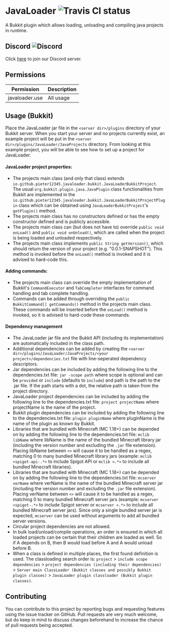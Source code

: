 # JavaLoader ![Travis CI status](https://travis-ci.org/Pieter12345/JavaLoader.svg?branch=master)
A Bukkit plugin which allows loading, unloading and compiling java projects in runtime.

## Discord ![Discord](https://img.shields.io/discord/709884147044188321)
Click [here](https://discord.gg/sGgXTfC) to join our Discord server.

## Permissions
| Permission     | Description |
|----------------|-------------|
| javaloader.use | All usage   |

## Usage (Bukkit)
Place the JavaLoader jar file in the `<server dir>/plugins` directory of your Bukkit server. When you start your server and no projects currently exist, an example project will be put in the `<server dir>/plugins/JavaLoader/JavaProjects` directory. From looking at this example project, you will be able to see how to set up a project for JavaLoader.
#### JavaLoader project properties:
 - The projects main class (and only that class) extends `io.github.pieter12345.javaloader.bukkit.JavaLoaderBukkitProject`. The usual `org.bukkit.plugin.java.JavaPlugin` class functionalities from Bukkit are implemented in the `io.github.pieter12345.javaloader.bukkit.JavaLoaderBukkitProjectPlugin` class which can be obtained using `JavaLoaderBukkitProject`'s `getPlugin()` method.
 - The projects main class has no constructors defined or has the empty constructor defined and is publicly accessible.
 - The projects main class can (but does not have to) override `public void onLoad()` and `public void onUnload()`, which are called when the project is being loaded and unloaded respectively.
 - The projects main class implements `public String getVersion()`, which should return the version of your project (e.g. "0.0.1-SNAPSHOT"). This method is invoked before the `onLoad()` method is invoked and it is advised to hard-code this.

#### Adding commands:
 - The projects main class can override the empty implementation of Bukkit's `CommandExecutor` and `TabCompleter` interfaces for command handling and tab complete handling.
 - Commands can be added through overriding the `public BukkitCommand[] getCommands()` method in the projects main class. These commands will be inserted before the `onLoad()` method is invoked, so it is advised to hard-code these commands.

#### Dependency management
 - The JavaLoader jar file and the Bukkit API (including its implementation) are automatically included in the class path.
 - Additional dependencies can be added by creating the `<server dir>/plugins/JavaLoader/JavaProjects/<your project>/dependencies.txt` file with line-seperated dependency descriptors.
 - Jar dependencies can be included by adding the following line to the dependencies.txt file:
`jar -scope path` where scope is optional and can be `provided` or `include` (defaults to `include`) and path is the path to the .jar file. If the path starts with a dot, the relative path is taken from the project directory.
 - JavaLoader project dependencies can be included by adding the following line to the dependencies.txt file:
`project projectName` where projectName is the name of the project.
 - Bukkit plugin dependencies can be included by adding the following line to the dependencies.txt file:
`plugin pluginName` where pluginName is the name of the plugin as known by Bukkit.
 - Libraries that are bundled with Minecraft (MC 1.18+) can be depended on by adding the following line to the dependencies.txt file:
 `mclib libName` where libName is the name of the bundled Minecraft library jar (including the version number and excluding the `.jar` file extension). Placing libName between `<>` will cause it to be handled as a regex, matching 0 to many bundled Minecraft library jars (example: `mclib <spigot-api-.*>` to include Spigot API or `mclib <.*>` to include all bundled Minecraft libraries).
 - Libraries that are bundled with Minecraft (MC 1.18+) can be depended on by adding the following line to the dependencies.txt file:
 `mcserver verName` where verName is the name of the bundled Minecraft server jar (including the version number and excluding the `.jar` file extension). Placing verName between `<>` will cause it to be handled as a regex, matching 0 to many bundled Minecraft server jars (example: `mcserver <spigot-.*>` to include Spigot server or `mcserver <.*>` to include all bundled Minecraft server jars). Since only a single bundled server jar is expected, `mcserver` can be used without arguments to add all bundled server versions.
 - Circular project dependencies are not allowed.
 - In bulk load/unload/compile operations, an order is ensured in which all loaded projects can be certain that their children are loaded as well. So if A depends on B, then B would load before A and A would unload before B.
 - When a class is defined in multiple places, the first found definition is used. The classloading search order is: `project` > `include scope dependencies` > `project dependencies (including their dependencies)` > `Server main ClassLoader (Bukkit classes and possibly Bukkit plugin classes)` > `JavaLoader plugin classloader (Bukkit plugin classes)`.

## Contributing
You can contribute to this project by reporting bugs and requesting features using the issue tracker on GitHub. Pull requests are very much welcome, but do keep in mind to discuss changes beforehand to increase the chance of pull requests being accepted.
